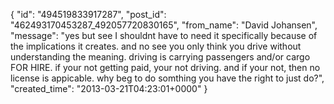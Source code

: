  {
   "id": "494519833917287",
   "post_id": "462493170453287_492057720830165",
   "from_name": "David Johansen",
   "message": "yes but see I shouldnt have to need it specifically because of the implications it creates. and no see you only think you drive without understanding the meaning. driving is carrying passengers and/or cargo FOR HIRE. if your not getting paid, your not driving. and if your not, then no license is appicable. why beg to do somthing you have the right to just do?",
   "created_time": "2013-03-21T04:23:01+0000"
 }
